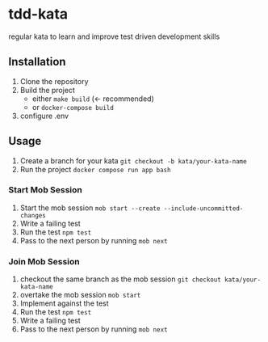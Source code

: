 # tdd-kata
regular kata to learn and improve test driven development skills

## Installation
1. Clone the repository
2. Build the project
   * either `make build` (<- recommended)
   * or `docker-compose build`
3. configure .env

## Usage
1. Create a branch for your kata `git checkout -b kata/your-kata-name`
2. Run the project `docker compose run app bash`

### Start Mob Session
1. Start the mob session `mob start --create --include-uncommitted-changes`
2. Write a failing test
3. Run the test `npm test`
4. Pass to the next person by running `mob next`

### Join Mob Session
1. checkout the same branch as the mob session `git checkout kata/your-kata-name`
2. overtake the mob session `mob start`
3. Implement against the test
4. Run the test `npm test`
5. Write a failing test
6. Pass to the next person by running `mob next`
